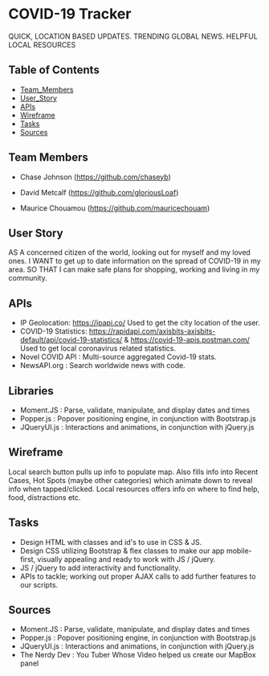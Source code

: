# COVID-19 Tracker

QUICK, LOCATION BASED UPDATES.
TRENDING GLOBAL NEWS.
HELPFUL LOCAL RESOURCES

## Table of Contents ##
- [Team_Members](#Team_Members)
- [User_Story](#User_Story)
- [APIs](#APIs)
- [Wireframe](#Wireframe)
- [Tasks](#Tasks)
- [Sources](#Resources)


## Team Members ##

* Chase Johnson (https://github.com/chaseyb) 

* David Metcalf (https://github.com/gloriousLoaf) 

* Maurice Chouamou (https://github.com/mauricechouam)

## User Story ##

AS A concerned citizen of the world, looking out for myself and my loved ones.
I WANT to get up to date information on the spread of COVID-19 in my area.
SO THAT I can make safe plans for shopping, working and living in my community.

## APIs

- IP Geolocation: https://ipapi.co/ Used to get the city location of the user.
- COVID-19 Statistics: https://rapidapi.com/axisbits-axisbits-default/api/covid-19-statistics/ & https://covid-19-apis.postman.com/ Used to get local coronavirus related statistics.
- Novel COVID API : Multi-source aggregated Covid-19 stats.
- NewsAPI.org : Search worldwide news with code.

## Libraries
- Moment.JS :  Parse, validate, manipulate, and display dates and times
- Popper.js :  Popover positioning engine, in conjunction with Bootstrap.js
- JQueryUI.js : Interactions and animations, in conjunction with jQuery.js


## Wireframe ##

Local search button pulls up info to populate map. Also fills info into Recent Cases, Hot Spots (maybe other categories) which animate down to reveal info when tapped/clicked. Local resources offers info on where to find help, food, distractions etc.

## Tasks ##

* Design HTML with classes and id's to use in CSS & JS.
* Design CSS utilizing Bootstrap & flex classes to make our app mobile-first, visually appealing and ready to work with JS / jQuery.
* JS / jQuery to add interactivity and functionality.
* APIs to tackle; working out proper AJAX calls to add further features to our scripts.

## Sources ##
- Moment.JS :  Parse, validate, manipulate, and display dates and times
- Popper.js :  Popover positioning engine, in conjunction with Bootstrap.js
- JQueryUI.js : Interactions and animations, in conjunction with jQuery.js
- The Nerdy Dev : You Tuber Whose Video helped us create our MapBox panel



